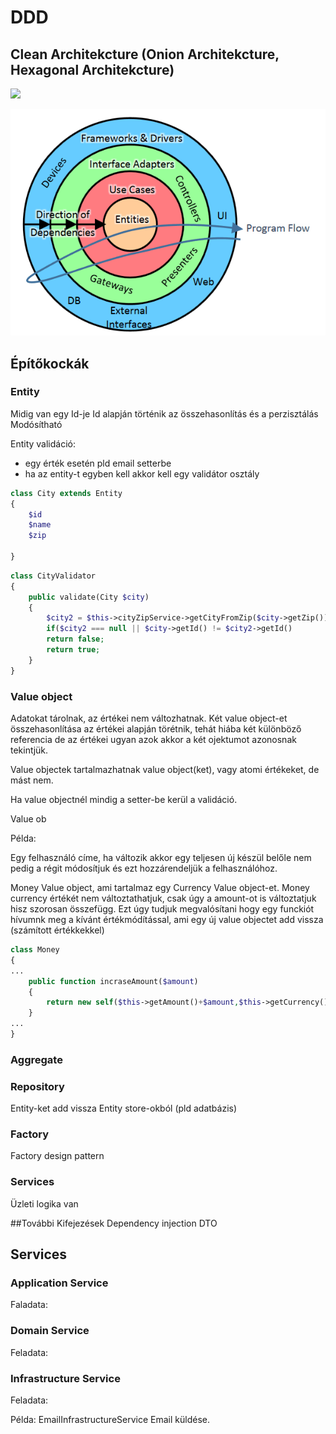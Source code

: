 # DDD

## Clean Architekcture (Onion Architekcture, Hexagonal Architekcture)
![](clean-architecture.png)

![](onion-architecture.png)


## Építőkockák


### Entity

Midig van egy Id-je
Id alapján történik az összehasonlítás és a perzisztálás
Modósítható

Entity validáció:
- egy érték esetén pld email setterbe
- ha az entity-t egyben kell akkor kell egy validátor osztály
```php
class City extends Entity
{
	$id
	$name
	$zip

}
```

```php
class CityValidator
{
	public validate(City $city)
	{
		$city2 = $this->cityZipService->getCityFromZip($city->getZip());
		if($city2 === null || $city->getId() != $city2->getId()
		return false;
		return true;
	}
}
```

### Value object

Adatokat tárolnak, az értékei nem változhatnak.
Két value object-et összehasonlítása az értékei alapján törétnik, tehát hiába két különböző referencia de az értékei ugyan azok akkor a két ojektumot azonosnak tekintjük.

Value objectek tartalmazhatnak value object(ket), vagy atomi értékeket, de mást nem.

Ha value objectnél mindig a setter-be kerül a validáció.

Value ob

Példa:

Egy felhasználó címe, ha változik akkor egy teljesen új készül belőle nem pedig a régit módosítjuk és ezt hozzárendeljük a felhasználóhoz.

Money Value object, ami tartalmaz egy Currency Value object-et.
Money currency értékét nem változtathatjuk, csak úgy a amount-ot is változtatjuk hisz szorosan összefügg.
Ezt úgy tudjuk megvalósítani hogy egy funckiót hívumnk meg a kívánt értékmódítással, ami egy új value objectet add vissza (számított értékkekkel)
```php
class Money
{
...
	public function incraseAmount($amount)
	{
		return new self($this->getAmount()+$amount,$this->getCurrency());
	}
...
}
```

### Aggregate

### Repository

Entity-ket add vissza Entity store-okból (pld adatbázis)

### Factory

Factory design pattern

### Services

Üzleti logika van

##További Kifejezések
Dependency injection
DTO


## Services


### Application Service

Faladata:

### Domain Service

Feladata:

### Infrastructure Service

Feladata:

Példa: 
EmailInfrastructureService
Email küldése.




